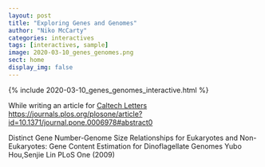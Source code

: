 ```yaml
---
layout: post
title: "Exploring Genes and Genomes"
author: "Niko McCarty"
categories: interactives
tags: [interactives, sample]
image: 2020-03-10_genes_genomes.png
sect: home
display_img: false
---
```


{% include 2020-03-10_genes_genomes_interactive.html %}

While writing an article for [Caltech Letters]()
https://journals.plos.org/plosone/article?id=10.1371/journal.pone.0006978#abstract0

Distinct Gene Number-Genome Size Relationships for Eukaryotes and Non-Eukaryotes: Gene Content Estimation for Dinoflagellate Genomes
Yubo Hou,Senjie Lin 
PLoS One (2009)



